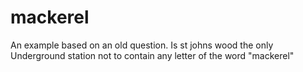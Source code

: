 # mackerel
An example based on an old question.  Is st johns wood the only Underground station not to contain any letter of the word "mackerel"
